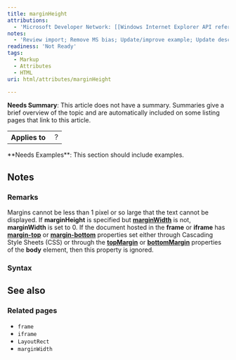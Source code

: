 ```yaml
---
title: marginHeight
attributions:
  - 'Microsoft Developer Network: [[Windows Internet Explorer API reference](http://msdn.microsoft.com/en-us/library/ie/hh828809%28v=vs.85%29.aspx) Article]'
notes:
  - 'Review import; Remove MS bias; Update/improve example; Update descriptions; Fix lists & compatibility info'
readiness: 'Not Ready'
tags:
  - Markup
  - Attributes
  - HTML
uri: html/attributes/marginHeight

---
```

**Needs Summary**: This article does not have a summary. Summaries give a brief overview of the topic and are automatically included on some listing pages that link to this article.

<table class="wikitable">
<tr>
<th>
Applies to

</th>
<td>
 ?

</td>
</tr>
</table>
**Needs Examples**: This section should include examples.

## Notes

### Remarks

Margins cannot be less than 1 pixel or so large that the text cannot be displayed. If **marginHeight** is specified but [**marginWidth**](/html/attributes/marginWidth) is not, **marginWidth** is set to 0. If the document hosted in the **frame** or **iframe** has [**margin-top**](/css/properties/margin-top) or [**margin-bottom**](/css/properties/margin-bottom) properties set either through Cascading Style Sheets (CSS) or through the [**topMargin**](/html/attributes/topMargin) or [**bottomMargin**](/html/attributes/bottomMargin) properties of the **body** element, then this property is ignored.

### Syntax

## See also

### Related pages

-   `frame`
-   `iframe`
-   `LayoutRect`
-   `marginWidth`
